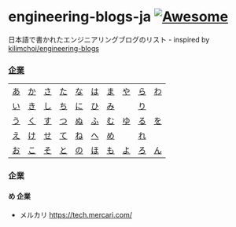 # engineering-blogs-ja [![Awesome](https://cdn.rawgit.com/sindresorhus/awesome/d7305f38d29fed78fa85652e3a63e154dd8e8829/media/badge.svg)](https://github.com/sindresorhus/awesome)

日本語で書かれたエンジニアリングブログのリスト - inspired by [kilimchoi/engineering-blogs](https://github.com/kilimchoi/engineering-blogs)

### [企業](#企業-1)

|     |     |     |     |     |     |     |     |     |     |
|:-:  |:-:  |:-:  |:-:  |:-:  |:-:  |:-:  |:-:  |:-:  |:-:  |
| [あ](#あ-企業) 	| [か](#か-企業) 	| [さ](#さ-companies) 	| [た](#た-companies) 	| [な](#な-companies) 	| [は](#は-companies) 	| [ま](#ま-companies) 	| [や](#や-companies) 	| [ら](#ら-companies) 	| [わ](#わ-companies) 	|
| [い](#い-企業) 	| [き](#き-企業) 	| [し](#し-companies) 	| [ち](#ち-companies) 	| [に](#に-companies) 	| [ひ](#ひ-companies) 	| [み](#み-companies) 	|  	| [り](#り-companies) 	|  	|
| [う](#う-企業) 	| [く](#く-企業) 	| [す](#す-companies) 	| [つ](#つ-companies) 	| [ぬ](#ぬ-companies) 	| [ふ](#ふ-companies) 	| [む](#む-companies) 	| [ゆ](#ゆ-companies) 	| [る](#る-companies) 	| [を](#を-companies) 	|
| [え](#え-企業) 	| [け](#け-企業) 	| [せ](#せ-companies) 	| [て](#て-companies) 	| [ね](#ね-companies) 	| [へ](#へ-companies) 	| [め](#め-companies) 	|  	| [れ](#れ-companies) 	|  	|
| [お](#お-企業) 	| [こ](#こ-企業) 	| [そ](#そ-companies) 	| [と](#と-companies) 	| [の](#の-companies) 	| [ほ](#ほ-companies) 	| [も](#も-companies) 	| [よ](#よ-companies) 	| [ろ](#ろ-companies) 	| [ん](#ん-companies) 	|

### 企業

#### め 企業

- メルカリ https://tech.mercari.com/
